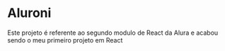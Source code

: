 # Aluroni

Este projeto é referente ao segundo modulo de React da Alura e acabou sendo o meu primeiro projeto em React

